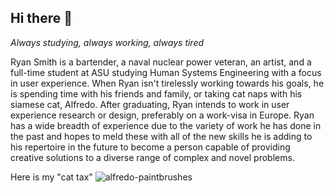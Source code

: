 ## Hi there 👋

*Always studying, always working, always tired*

Ryan Smith is a bartender, a naval nuclear power veteran, an artist, and a full-time student at ASU studying Human Systems Engineering with a focus in user experience.
When Ryan isn't tirelessly working towards his goals, he is spending time with his friends and family, or taking cat naps with his siamese cat, Alfredo.
After graduating, Ryan intends to work in user experience research or design, preferably on a work-visa in Europe.
Ryan has a wide breadth of experience due to the variety of work he has done in the past and hopes to meld these with all of the new skills he is adding to his repertoire in the future to become a person capable of providing creative solutions to a diverse range of complex and novel problems.

Here is my "cat tax"
![alfredo-paintbrushes](https://github.com/user-attachments/assets/80a93b53-e678-434a-a1e2-eeaea4424133)

<!--
**rlsmit64/rlsmit64** is a ✨ _special_ ✨ repository because its `README.md` (this file) appears on your GitHub profile.

Here are some ideas to get you started:

- 🔭 I’m currently working on ...
- 🌱 I’m currently learning ...
- 👯 I’m looking to collaborate on ...
- 🤔 I’m looking for help with ...
- 💬 Ask me about ...
- 📫 How to reach me: ...
- 😄 Pronouns: ...
- ⚡ Fun fact: ...
-->

